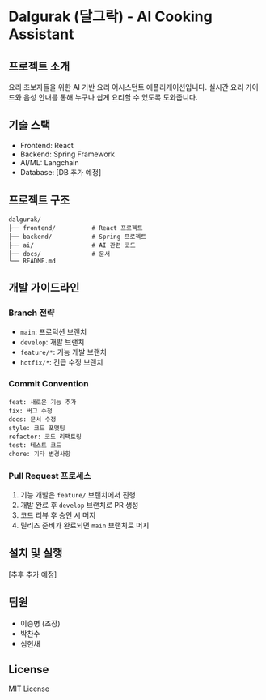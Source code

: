 # Dalgurak (달그락) - AI Cooking Assistant

## 프로젝트 소개
요리 초보자들을 위한 AI 기반 요리 어시스턴트 애플리케이션입니다. 
실시간 요리 가이드와 음성 안내를 통해 누구나 쉽게 요리할 수 있도록 도와줍니다.

## 기술 스택
- Frontend: React
- Backend: Spring Framework
- AI/ML: Langchain
- Database: [DB 추가 예정]

## 프로젝트 구조
```
dalgurak/
├── frontend/          # React 프로젝트
├── backend/           # Spring 프로젝트
├── ai/                # AI 관련 코드
├── docs/              # 문서
└── README.md
```

## 개발 가이드라인

### Branch 전략
- `main`: 프로덕션 브랜치
- `develop`: 개발 브랜치
- `feature/*`: 기능 개발 브랜치
- `hotfix/*`: 긴급 수정 브랜치

### Commit Convention
```
feat: 새로운 기능 추가
fix: 버그 수정
docs: 문서 수정
style: 코드 포맷팅
refactor: 코드 리팩토링
test: 테스트 코드
chore: 기타 변경사항
```

### Pull Request 프로세스
1. 기능 개발은 `feature/` 브랜치에서 진행
2. 개발 완료 후 `develop` 브랜치로 PR 생성
3. 코드 리뷰 후 승인 시 머지
4. 릴리즈 준비가 완료되면 `main` 브랜치로 머지

## 설치 및 실행
[추후 추가 예정]

## 팀원
- 이승병 (조장)
- 박찬수
- 심현채

## License
MIT License
